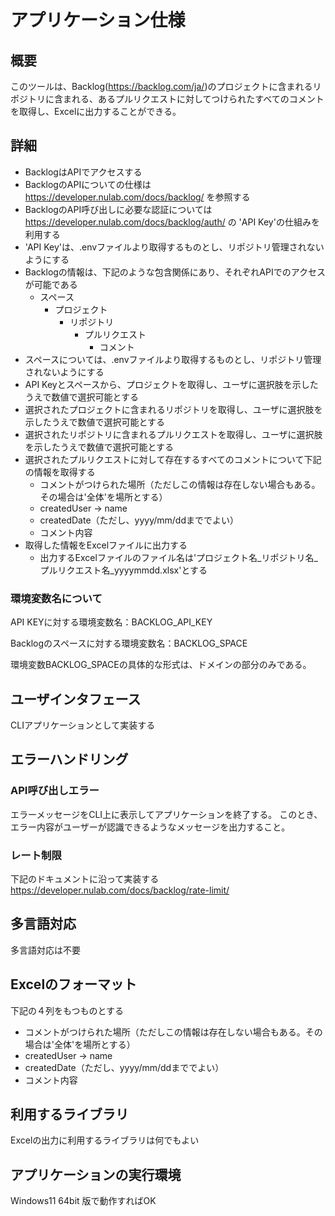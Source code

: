 # アプリケーション仕様

## 概要
このツールは、Backlog(https://backlog.com/ja/)のプロジェクトに含まれるリポジトリに含まれる、あるプルリクエストに対してつけられたすべてのコメントを取得し、Excelに出力することができる。

## 詳細
- BacklogはAPIでアクセスする
- BacklogのAPIについての仕様は https://developer.nulab.com/docs/backlog/ を参照する
- BacklogのAPI呼び出しに必要な認証については https://developer.nulab.com/docs/backlog/auth/ の 'API Key'の仕組みを利用する
- 'API Key'は、.envファイルより取得するものとし、リポジトリ管理されないようにする
- Backlogの情報は、下記のような包含関係にあり、それぞれAPIでのアクセスが可能である
  - スペース
    - プロジェクト
      - リポジトリ
        - プルリクエスト
          - コメント
- スペースについては、.envファイルより取得するものとし、リポジトリ管理されないようにする
- API Keyとスペースから、プロジェクトを取得し、ユーザに選択肢を示したうえで数値で選択可能とする
- 選択されたプロジェクトに含まれるリポジトリを取得し、ユーザに選択肢を示したうえで数値で選択可能とする
- 選択されたリポジトリに含まれるプルリクエストを取得し、ユーザに選択肢を示したうえで数値で選択可能とする
- 選択されたプルリクエストに対して存在するすべてのコメントについて下記の情報を取得する
  - コメントがつけられた場所（ただしこの情報は存在しない場合もある。その場合は'全体'を場所とする）
  - createdUser -> name
  - createdDate（ただし、yyyy/mm/ddまででよい）
  - コメント内容
- 取得した情報をExcelファイルに出力する
  - 出力するExcelファイルのファイル名は'プロジェクト名_リポジトリ名_プルリクエスト名_yyyymmdd.xlsx'とする

### 環境変数名について
API KEYに対する環境変数名：BACKLOG_API_KEY

Backlogのスペースに対する環境変数名：BACKLOG_SPACE

環境変数BACKLOG_SPACEの具体的な形式は、ドメインの部分のみである。

## ユーザインタフェース
CLIアプリケーションとして実装する

## エラーハンドリング
### API呼び出しエラー
エラーメッセージをCLI上に表示してアプリケーションを終了する。
このとき、エラー内容がユーザーが認識できるようなメッセージを出力すること。

### レート制限
下記のドキュメントに沿って実装する
https://developer.nulab.com/docs/backlog/rate-limit/

## 多言語対応
多言語対応は不要

## Excelのフォーマット
下記の４列をもつものとする

- コメントがつけられた場所（ただしこの情報は存在しない場合もある。その場合は'全体'を場所とする）
- createdUser -> name
- createdDate（ただし、yyyy/mm/ddまででよい）
- コメント内容

## 利用するライブラリ
Excelの出力に利用するライブラリは何でもよい

## アプリケーションの実行環境
Windows11 64bit 版で動作すればOK